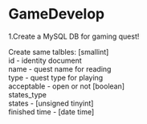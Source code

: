 # GameDevelop

1.Create a MySQL DB for gaming quest!

Create same talbles: [smallint]\
id - identity document\
name - quest name for reading\
type - quest type for playing\
acceptable - open or not [boolean]\
states_type\
states -  [unsigned tinyint]\
finished time - [date time]
